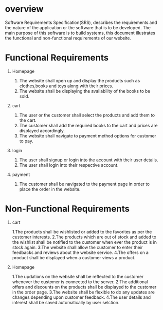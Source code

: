 # overview

Software Requirements Specification(SRS), describes the requirements and the nature of the application or the software that is to be developed. The main purpose of this software is to build systems, this document illustrates the functional and non-functional requirements of our website.

# Functional Requirements
1. Homepage

	 1. The website shall open up and display the products such as clothes,books and toys along with their prices.
	 2. The website shall be displaying the availability of the books to be sold.


2. cart 

	 1. The user or the customer shall select the products and add them to the cart.
	 2. The customer shall add the required books to the cart and prices are displayed accordingly.
	 3. The website shall navigate to payment method options for customer to pay.

3. login

	 1. The user shall signup or login into the account with their user details.
	 2. The user shall login into their respective account.

4. payment

	 1. The customer shall be navigated to the payment page in order to  place the order in the website.


# Non-Functional Requirements


1. cart

	 1.The products shall be wishlisted or added to the favorites as per the customer interests.
	 2.The products which are out of stock and added to the wishlist shall be notified to the customer when ever the product is in stock again.
	 3.The website shall allow the customer to enter their feedbacks and reviews about the website service.
	 4.The offers on a product shall be displayed when a customer views a product.

2. Homepage

	 1.The updations on the website shall be reflected to the customer whenever the customer is connected to the server.
	 2.The additional offers and discounts on the products shall be displayed to the customer in the order page.
	 3.The website shall be flexible to do any updates are changes depending upon customer feedback.
	 4.The user details and interest shall be saved automatically by user selction.
